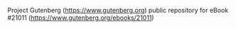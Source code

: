 Project Gutenberg (https://www.gutenberg.org) public repository for eBook #21011 (https://www.gutenberg.org/ebooks/21011)

